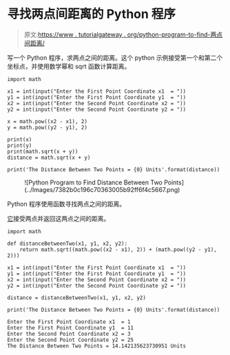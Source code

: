 # 寻找两点间距离的 Python 程序

> 原文:[https://www . tutorialgateway . org/python-program-to-find-两点间距离/](https://www.tutorialgateway.org/python-program-to-find-distance-between-two-points/)

写一个 Python 程序，求两点之间的距离。这个 python 示例接受第一个和第二个坐标点，并使用数学幂和 sqrt 函数计算距离。

```
import math

x1 = int(input("Enter the First Point Coordinate x1  = "))
y1 = int(input("Enter the First Point Coordinate y1  = "))
x2 = int(input("Enter the Second Point Coordinate x2 = "))
y2 = int(input("Enter the Second Point Coordinate y2 = "))

x = math.pow((x2 - x1), 2)
y = math.pow((y2 - y1), 2)

print(x)
print(y)
print(math.sqrt(x + y))
distance = math.sqrt(x + y)

print('The Distance Between Two Points = {0} Units'.format(distance))
```

<figure class="wp-block-image size-large">![Python Program to Find Distance Between Two Points](../Images/7382b0c196c70363005b92ff6f4c5667.png)</figure>

Python 程序使用函数寻找两点之间的距离。

[它](https://www.tutorialgateway.org/python-programming-examples/)接受两点并返回这两点之间的距离。

```
import math

def distanceBetweenTwo(x1, y1, x2, y2):
    return math.sqrt((math.pow((x2 - x1), 2)) + (math.pow((y2 - y1), 2)))

x1 = int(input("Enter the First Point Coordinate x1  = "))
y1 = int(input("Enter the First Point Coordinate y1  = "))
x2 = int(input("Enter the Second Point Coordinate x2 = "))
y2 = int(input("Enter the Second Point Coordinate y2 = "))

distance = distanceBetweenTwo(x1, y1, x2, y2)

print('The Distance Between Two Points = {0} Units'.format(distance))
```

```
Enter the First Point Coordinate x1  = 1
Enter the First Point Coordinate y1  = 11
Enter the Second Point Coordinate x2 = 3
Enter the Second Point Coordinate y2 = 25
The Distance Between Two Points = 14.142135623730951 Units
```